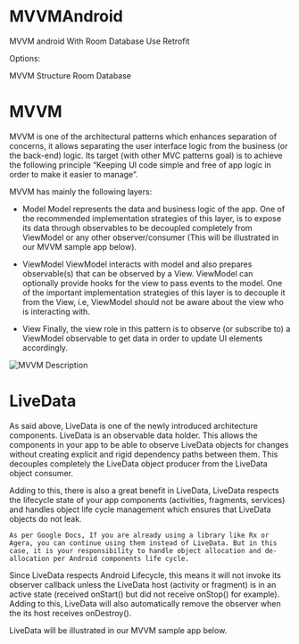 # MVVMAndroid
MVVM android With Room Database
Use Retrofit 

Options:

  MVVM Structure
  Room Database
  
  
  # MVVM
  
  MVVM is one of the architectural patterns which enhances separation of concerns, it allows separating the user interface logic from the business (or the back-end) logic. Its target (with other MVC patterns goal) is to achieve the following principle “Keeping UI code simple and free of app logic in order to make it easier to manage”.

MVVM has mainly the following layers:

 - Model
Model represents the data and business logic of the app. One of the recommended implementation strategies of this layer, is to expose its data through observables to be decoupled completely from ViewModel or any other observer/consumer (This will be illustrated in our MVVM sample app below).

 - ViewModel
 ViewModel interacts with model and also prepares observable(s) that can be observed by a View. ViewModel can optionally provide hooks for the view to pass events to the model.
One of the important implementation strategies of this layer is to decouple it from the View, i.e, ViewModel should not be aware about the view who is interacting with.

 - View
 Finally, the view role in this pattern is to observe (or subscribe to) a ViewModel observable to get data in order to update UI elements accordingly.


![MVVM Description](https://miro.medium.com/max/606/1*BpxMFh7DdX0_hqX6ABkDgw.png)


# LiveData

As said above, LiveData is one of the newly introduced architecture components. LiveData is an observable data holder. This allows the components in your app to be able to observe LiveData objects for changes without creating explicit and rigid dependency paths between them. This decouples completely the LiveData object producer from the LiveData object consumer.

Adding to this, there is also a great benefit in LiveData, LiveData respects the lifecycle state of your app components (activities, fragments, services) and handles object life cycle management which ensures that LiveData objects do not leak.

    As per Google Docs, If you are already using a library like Rx or Agera, you can continue using them instead of LiveData. But in this case, it is your responsibility to handle object allocation and de-allocation per Android components life cycle.

Since LiveData respects Android Lifecycle, this means it will not invoke its observer callback unless the LiveData host (activity or fragment) is in an active state (received onStart() but did not receive onStop() for example). Adding to this, LiveData will also automatically remove the observer when the its host receives onDestroy().

LiveData will be illustrated in our MVVM sample app below.
